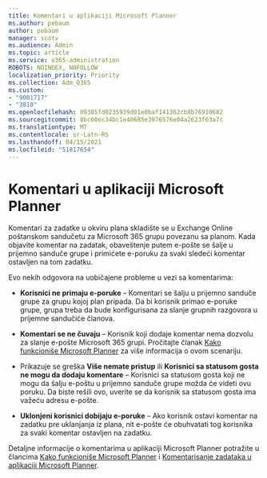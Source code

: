 ```yaml
---
title: Komentari u aplikaciji Microsoft Planner
ms.author: pebaum
author: pebaum
manager: scotv
ms.audience: Admin
ms.topic: article
ms.service: o365-administration
ROBOTS: NOINDEX, NOFOLLOW
localization_priority: Priority
ms.collection: Adm_O365
ms.custom:
- "9001717"
- "3810"
ms.openlocfilehash: 09385fd0235939d01e0baf141362cb8b76910682
ms.sourcegitcommit: 8bc60ec34bc1e40685e3976576e04a2623f63a7c
ms.translationtype: MT
ms.contentlocale: sr-Latn-RS
ms.lasthandoff: 04/15/2021
ms.locfileid: "51817654"
---
```

# <a name="comments-in-microsoft-planner"></a>Komentari u aplikaciji Microsoft Planner

Komentari za zadatke u okviru plana skladište se u Exchange Online poštanskom sandučetu za Microsoft 365 grupu povezanu sa planom.  Kada objavite komentar na zadatak, obaveštenje putem e-pošte se šalje u prijemno sanduče grupe i primićete e-poruku za svaki sledeći komentar ostavljen na tom zadatku.

Evo nekih odgovora na uobičajene probleme u vezi sa komentarima:

- **Korisnici ne primaju e-poruke** – Komentari se šalju u prijemno sanduče grupe za grupu kojoj plan pripada. Da bi korisnik primao e-poruke grupe, grupa treba da bude konfigurisana za slanje grupnih razgovora u prijemne sandučiće članova.

- **Komentari se ne čuvaju** – Korisnik koji dodaje komentar nema dozvolu za slanje e-pošte Microsoft 365 grupi. Pročitajte članak [Kako funkcioniše Microsoft Planner](https://techcommunity.microsoft.com/t5/planner-blog/how-microsoft-planner-works/ba-p/1214736) za više informacija o ovom scenariju.

- Prikazuje se greška **Više nemate pristup** ili **Korisnici sa statusom gosta ne mogu da dodaju komentare** – Korisnici sa statusom gosta koji ne mogu da šalju e-poštu u prijemno sanduče grupe možda će videti ovu poruku. Da biste rešili ovo, uverite se da korisnik sa statusom gosta ima važeću adresu e-pošte.

- **Uklonjeni korisnici dobijaju e-poruke** – Ako korisnik ostavi komentar na zadatku pre uklanjanja iz plana, nit e-pošte će obuhvatati tog korisnika za svaki komentar ostavljen na zadatku.

Detaljne informacije o komentarima u aplikaciji Microsoft Planner potražite u člancima [Kako funkcioniše Microsoft Planner](https://techcommunity.microsoft.com/t5/planner-blog/how-microsoft-planner-works/ba-p/1214736) i [Komentarisanje zadataka u aplikaciji Microsoft Planner](https://support.microsoft.com/office/fd4aedde-7785-4cd0-96ee-122fbc9140e1).
